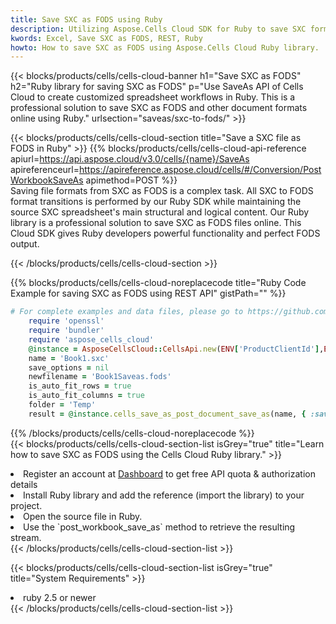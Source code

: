 ```yaml
---
title: Save SXC as FODS using Ruby 
description: Utilizing Aspose.Cells Cloud SDK for Ruby to save SXC format file as FODS format file. 
kwords: Excel, Save SXC as FODS, REST, Ruby
howto: How to save SXC as FODS using Aspose.Cells Cloud Ruby library.
---
```



{{< blocks/products/cells/cells-cloud-banner h1="Save SXC as FODS" h2="Ruby library for saving SXC as FODS" p="Use SaveAs API of Cells Cloud to create customized spreadsheet workflows in Ruby. This is a professional solution to save SXC as FODS and other document formats online using Ruby." urlsection="saveas/sxc-to-fods/" >}}

{{< blocks/products/cells/cells-cloud-section  title="Save a SXC file as FODS in Ruby" >}}
{{% blocks/products/cells/cells-cloud-api-reference  apiurl=https://api.aspose.cloud/v3.0/cells/{name}/SaveAs  apireferenceurl=https://apireference.aspose.cloud/cells/#/Conversion/PostWorkbookSaveAs  apimethod=POST %}}
<br/>
Saving file formats from SXC as FODS is a complex task. All SXC to FODS format transitions is performed by our Ruby SDK while maintaining the source SXC spreadsheet's main structural and logical content. Our Ruby library is a professional solution to save SXC as FODS files online. This Cloud SDK gives Ruby developers powerful functionality and perfect FODS output.

{{< /blocks/products/cells/cells-cloud-section >}}

{{% blocks/products/cells/cells-cloud-noreplacecode title="Ruby Code Example for saving SXC as FODS using REST API" gistPath="" %}}
  
```ruby
# For complete examples and data files, please go to https://github.com/aspose-cells-cloud/aspose-cells-cloud-ruby/
    require 'openssl'
    require 'bundler'
    require 'aspose_cells_cloud'
    @instance = AsposeCellsCloud::CellsApi.new(ENV['ProductClientId'],ENV['ProductClientSecret'])
    name = 'Book1.sxc'
    save_options = nil
    newfilename = 'Book1Saveas.fods'
    is_auto_fit_rows = true
    is_auto_fit_columns = true
    folder = 'Temp'
    result = @instance.cells_save_as_post_document_save_as(name, { :save_options=>save_options, :newfilename=>(folder+"/"+newfilename), :is_auto_fit_rows=>is_auto_fit_rows, :is_auto_fit_columns=>is_auto_fit_columns, :folder=>folder})
```
  
{{% /blocks/products/cells/cells-cloud-noreplacecode  %}}
<br/>
{{< blocks/products/cells/cells-cloud-section-list isGrey="true"  title="Learn how to save SXC as FODS using the Cells Cloud Ruby library." >}}
<li>Register an account at <a href="https://dashboard.aspose.cloud/">Dashboard</a> to get free API quota & authorization details</li>
<li>Install Ruby library and add the reference (import the library) to your project.</li>
<li>Open the source file in Ruby.</li>
<li>Use the `post_workbook_save_as` method to retrieve the resulting stream.</li>
{{< /blocks/products/cells/cells-cloud-section-list >}}

{{< blocks/products/cells/cells-cloud-section-list isGrey="true"  title="System Requirements" >}}
<li>ruby 2.5 or newer</li>
{{< /blocks/products/cells/cells-cloud-section-list >}}
